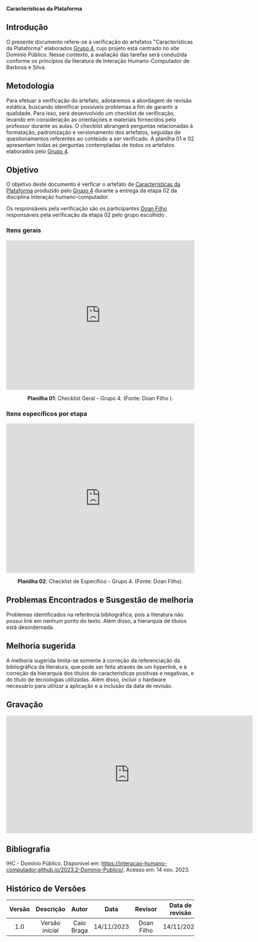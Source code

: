  **Características da Plataforma**

## **Introdução**

O presente documento refere-se à verificação do artefatos "Características da Plataforma" elaborados [Grupo 4](https://interacao-humano-computador.github.io/2023.2-Dominio-Publico/), cujo projeto está centrado no site Domínio Público. Nesse contexto, a avaliação das tarefas será conduzida conforme os princípios da literatura de Interação Humano-Computador de Barbosa e Silva.

## **Metodologia**

Para efetuar a verificação do artefato, adotaremos a abordagem de revisão estática, buscando identificar possíveis problemas a fim de garantir a qualidade. Para isso, será desenvolvido um checklist de verificação, levando em consideração as orientações e materiais fornecidos pelo professor durante as aulas. O checklist abrangerá perguntas relacionadas à formatação, padronização e versionamento dos artefatos, seguidas de questionamentos referentes ao conteúdo a ser verificado. A planilha 01 e 02 apresentam todas as perguntas contempladas de todos os artefatos elaborados pelo [Grupo 4](https://interacao-humano-computador.github.io/2023.2-Dominio-Publico/).

## **Objetivo**
O objetivo deste documento é verficar o artefato de [Características da Plataforma](https://interacao-humano-computador.github.io/2023.2-Dominio-Publico/analise_de_requisitos/cenarios/) produzido pelo [Grupo 4](https://interacao-humano-computador.github.io/2023.2-Dominio-Publico/) durante a entrega da etapa 02 da disciplina Interação humano-computador.

Os responsáveis pela verificação são os participantes [Doan Filho](https://github.com/FilhoDoan) responsáveis pela verificação da etapa 02 pelo grupo escolhido . 


### **Itens gerais**

<iframe src="https://docs.google.com/spreadsheets/d/e/2PACX-1vRosc4EhCubuK631zfmVzmzzqXcTlcza-m16-LLkAexbM2Nlods5Zdun204FAqC4yDGXfk8TSLPlul6/pubhtml?gid=0&single=true"width="100%" height="400" frameborder="0" scrolling="no"></iframe>

<div align="center">
<p> <b>Planilha 01</b>: Checklist Geral - Grupo 4. (Fonte: Doan Filho ). </p>
</div>

### **Itens específicos por etapa**

<iframe src="https://docs.google.com/spreadsheets/d/e/2PACX-1vQIdSB0cHh3fcdzJkXwZWJf_mix_8ja4L9EpVHOTX3GlGkZ16iwYMcEc2icIbQ7kfuhbIOaEGzgI5QP/pubhtml?gid=676508610&amp;single=true&amp;widget=true&amp;headers=false" width="100%" height="400" frameborder="0" scrolling="no"></iframe>

<div align="center">
<p> <b>Planilha 02</b>: Checklist de Específico - Grupo 4. (Fonte: Doan Filho). </p>
</div>

## **Problemas Encontrados e Susgestão de melhoria**

Problemas identificados na referência bibliográfica, pois a literatura não possui link em nenhum ponto do texto. Além disso, a hierarquia de títulos está desordernada.

## **Melhoria sugerida**

A melhoria sugerida limita-se somente à correção da referenciação da bibliográfica da literatura, que pode ser feita através de um hyperlink, e à correção da hierarquia dos títulos de características positivas e negativas, e do título de tecnologias utilizadas. Além disso, incluir o hardware necessário para utilizar a aplicação e a inclusão da data de revisão.

## **Gravação**
<iframe width="660" height="315" src="https://www.youtube.com/embed/04dbB6qAgwM?si=kUdGZkhzW1CclZtP" title="YouTube video player" frameborder="0" allow="accelerometer; autoplay; clipboard-write; encrypted-media; gyroscope; picture-in-picture; web-share" allowfullscreen></iframe>

## **Bibliografia**

IHC - Domínio Público. Disponível em: <https://interacao-humano-computador.github.io/2023.2-Dominio-Publico/>. Acesso em: 14 nov. 2023.

## **Histórico de Versões**

| Versão |          Descrição              |     Autor      |      Data      |   Revisor     |    Data de revisão    |  
|:------:|:-------------------------------:|:--------------:|:--------------:|:-------------:|:---------------------:|
|  1.0   | Versão inicial | Caio Braga |   14/11/2023   |  Doan Filho |      14/11/2023     |
